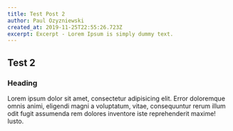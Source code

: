 ```yaml
---
title: Test Post 2
author: Paul Ozyzniewski
created_at: 2019-11-25T22:55:26.723Z
excerpt: Excerpt - Lorem Ipsum is simply dummy text.
---
```

## Test 2

### Heading

Lorem ipsum dolor sit amet, consectetur adipisicing elit. Error doloremque omnis animi,
eligendi magni a voluptatum, vitae, consequuntur rerum illum odit fugit assumenda rem dolores
inventore iste reprehenderit maxime! Iusto.
